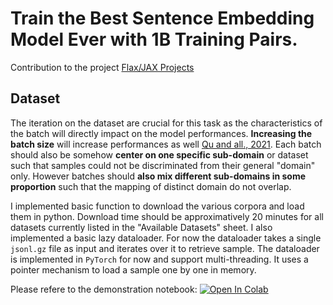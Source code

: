 # Train the Best Sentence Embedding Model Ever with 1B Training Pairs.

Contribution to the project [Flax/JAX Projects](https://discuss.huggingface.co/t/train-the-best-sentence-embedding-model-ever-with-1b-training-pairs/7354)

## Dataset

The iteration on the dataset are crucial for this task as the characteristics of the batch will directly impact on the model performances.
**Increasing the batch size** will increase performances as well [Qu and all., 2021](https://www.aclweb.org/anthology/2021.naacl-main.466.pdf).
Each batch should also be somehow **center on one specific sub-domain** or dataset such that samples could not be discriminated from their general "domain" only.
However batches should **also mix different sub-domains in some proportion** such that the mapping of distinct domain do not overlap.

I implemented basic function to download the various corpora and load them in python. Download time should be approximatively 20 minutes for all datasets currently listed in the "Available Datasets" sheet. 
I also implemented a basic lazy dataloader. For now the dataloader takes a single `jsonl.gz` file as input and iterates over it to retrieve sample.
The dataloader is implemented in `PyTorch` for now and support multi-threading. It uses a pointer mechanism to load a sample one by one in memory.

Please refere to the demonstration notebook: [![Open In Colab](https://colab.research.google.com/assets/colab-badge.svg)](https://colab.research.google.com/github/AntoineSimoulin/1B_sentence_embeddings/blob/master/dataset.ipynb)

